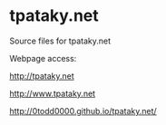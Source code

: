 # tpataky.net

Source files for tpataky.net

Webpage access:

http://tpataky.net

http://www.tpataky.net

http://0todd0000.github.io/tpataky.net/
